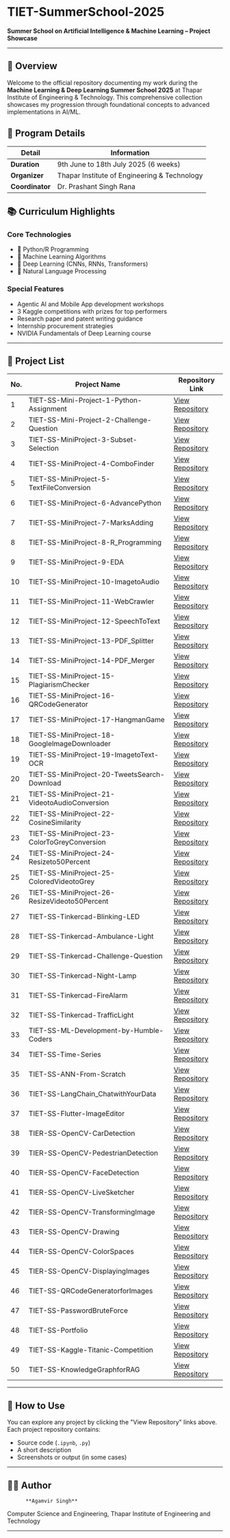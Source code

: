 # TIET-SummerSchool-2025

**Summer School on Artificial Intelligence & Machine Learning – Project Showcase**

---

## 🚀 Overview
Welcome to the official repository documenting my work during the **Machine Learning & Deep Learning Summer School 2025** at Thapar Institute of Engineering & Technology. This comprehensive collection showcases my progression through foundational concepts to advanced implementations in AI/ML.

## 📅 Program Details
| Detail               | Information                                      |
|----------------------|--------------------------------------------------|
| **Duration**         | 9th June to 18th July 2025 (6 weeks)            |
| **Organizer**        | Thapar Institute of Engineering & Technology     |
| **Coordinator**      | Dr. Prashant Singh Rana                         |

## 📚 Curriculum Highlights
### Core Technologies
- 🐍 Python/R Programming
- 🧠 Machine Learning Algorithms
- 🤖 Deep Learning (CNNs, RNNs, Transformers)
- 💬 Natural Language Processing

### Special Features
- Agentic AI and Mobile App development workshops
- 3 Kaggle competitions with prizes for top performers
- Research paper and patent writing guidance
- Internship procurement strategies
- NVIDIA Fundamentals of Deep Learning course

---

  ## 📂 Project List

| No. | Project Name                                  |Repository Link  |
|-----|-----------------------------------------------|------------------|
| 1   | TIET-SS-Mini-Project-1-Python-Assignment      | [View Repository](https://github.com/1stagamvir/TIET-SS-Mini-Project-1-Python-Assignment) |
| 2   | TIET-SS-Mini-Project-2-Challenge-Question     | [View Repository](https://github.com/1stagamvir/TIET-SS-Mini-Project-02-Challenge-Question) |
| 3   | TIET-SS-MiniProject-3-Subset-Selection        | [View Repository](https://github.com/1stagamvir/TIET-SS-MiniProject-3-Subset-Selection) |
| 4   | TIET-SS-MiniProject-4-ComboFinder             | [View Repository](https://github.com/1stagamvir/TIET-SS-Mini-Project-4-Combo-Finder) |
| 5   | TIET-SS-MiniProject-5-TextFileConversion      | [View Repository](https://github.com/1stagamvir/TIET-SS-MiniProject-5-TextFIleConversion) |
| 6   | TIET-SS-MiniProject-6-AdvancePython           | [View Repository](https://github.com/1stagamvir/TIET-SS-MiniProject-6-AdvancePython) |
| 7   | TIET-SS-MiniProject-7-MarksAdding             | [View Repository](https://github.com/1stagamvir/TIET-SS-Mini-Project-7-Marks-Adding) |
| 8   | TIET-SS-MiniProject-8-R_Programming           | [View Repository](https://github.com/1stagamvir/TIET-SS-MiniProject-8-R-Programming) |
| 9   | TIET-SS-MiniProject-9-EDA                     | [View Repository](https://github.com/1stagamvir/TIET-SS-MiniProject-9-EDA) |
| 10  | TIET-SS-MiniProject-10-ImagetoAudio           | [View Repository](https://github.com/1stagamvir/TIET-SS-MiniProject-10-Image-to-Audio) |
| 11  | TIET-SS-MiniProject-11-WebCrawler             | [View Repository](https://github.com/1stagamvir/TIET-SS-MiniProject-11-WebCrawler) |
| 12  | TIET-SS-MiniProject-12-SpeechToText           | [View Repository](https://github.com/1stagamvir/TIET-SS-Mini-project--12-SpeechToText) |
| 13  | TIET-SS-MiniProject-13-PDF_Splitter           | [View Repository](https://github.com/1stagamvir/TIET-SS-MiniProject-13-PDF-Splitter) |
| 14  | TIET-SS-MiniProject-14-PDF_Merger             | [View Repository](https://github.com/1stagamvir/TIET-SS-Mini-Project-14-PDF-Merger) |
| 15  | TIET-SS-MiniProject-15-PlagiarismChecker      | [View Repository](https://github.com/1stagamvir/TIET-SS-Mini-Project-15-Plagiarism-Checker) |
| 16  | TIET-SS-MiniProject-16-QRCodeGenerator        | [View Repository](https://github.com/1stagamvir/TIET-SS-Mini-project-16-QRcode-Generator) |
| 17  | TIET-SS-MiniProject-17-HangmanGame            | [View Repository](https://github.com/1stagamvir/TIET-SS-MiniProject-17-HangmanGame) |
| 18  | TIET-SS-MiniProject-18-GoogleImageDownloader  | [View Repository](https://github.com/1stagamvir/TIET-SS-MiniProject-18-GoogleImageDownloader) |
| 19  | TIET-SS-MiniProject-19-ImagetoText-OCR        | [View Repository](https://github.com/1stagamvir/TIET-SS-MiniProject-19-ImageToText) |
| 20  | TIET-SS-MiniProject-20-TweetsSearch-Download  | [View Repository](https://github.com/1stagamvir/TIET-SS-MiniProject-20-TweetSearch) |
| 21  | TIET-SS-MiniProject-21-VideotoAudioConversion | [View Repository](https://github.com/1stagamvir/TIET-SS-MiniProject-21-VideotoAudio) |
| 22  | TIET-SS-MiniProject-22-CosineSimilarity       | [View Repository](https://github.com/1stagamvir/TIET-SS-MiniProject-22-CosineSimilarity) |
| 23  | TIET-SS-MiniProject-23-ColorToGreyConversion  | [View Repository](https://github.com/1stagamvir/TIET-SS-MiniProject-23-ColortoGrey) |
| 24  | TIET-SS-MiniProject-24-Resizeto50Percent      | [View Repository](https://github.com/1stagamvir/TIET-SS-MiniProject-24-Resizeto50) |
| 25  | TIET-SS-MiniProject-25-ColoredVideotoGrey     | [View Repository](https://github.com/1stagamvir/TIET-SS-MiniProject-25-ColoredVideotoGrey) |
| 26  | TIET-SS-MiniProject-26-ResizeVideoto50Percent | [View Repository](https://github.com/1stagamvir/TIET-SS-MiniProject-26-ResizeVideoto50Percent) |
| 27  | TIET-SS-Tinkercad-Blinking-LED                | [View Repository](https://github.com/1stagamvir/TIET-SS-Tinkercad-Blinking-LED) |
| 28  | TIET-SS-Tinkercad-Ambulance-Light             | [View Repository](https://github.com/1stagamvir/TIET-SS-Tinkercad-Ambulance-Light) |
| 29  | TIET-SS-Tinkercad-Challenge-Question          | [View Repository](https://github.com/1stagamvir/TIET-SS-Tinkercad-Challenge-Question) |
| 30  | TIET-SS-Tinkercad-Night-Lamp                  | [View Repository](https://github.com/1stagamvir/TIET-SS-Tinkercad-Night-Lamp) |
| 31  | TIET-SS-Tinkercad-FireAlarm                   | [View Repository](https://github.com/1stagamvir/TIET-SS-Tinkercad-FireAlarm) |
| 32  | TIET-SS-Tinkercad-TrafficLight                | [View Repository](https://github.com/1stagamvir/TIET-SS-Tinkercad-TrafficLight) |
| 33  | TIET-SS-ML-Development-by-Humble-Coders       | [View Repository](https://github.com/1stagamvir/TIET-SS-ML-Development-by-Humble-Coders) |
| 34  | TIET-SS-Time-Series                           | [View Repository](https://github.com/1stagamvir/TIET-SS-Time-Series) |
| 35  | TIET-SS-ANN-From-Scratch                      | [View Repository](https://github.com/1stagamvir/TIET-SS-ANN-From-Scratch) |
| 36  | TIET-SS-LangChain_ChatwithYourData            | [View Repository](https://github.com/1stagamvir/TIET-SS-LangChain_ChatwithYourData) |
| 37  | TIET-SS-Flutter-ImageEditor                   | [View Repository](https://github.com/1stagamvir/TIET-SS-Flutter-ImageEditor) |
| 38  | TIER-SS-OpenCV-CarDetection                   | [View Repository](https://github.com/1stagamvir/TIET-SS-OpenCV-CarDetection) |
| 39  | TIER-SS-OpenCV-PedestrianDetection            | [View Repository](https://github.com/1stagamvir/TIET-SS-OpenCV-PadestrainDetection) |
| 40  | TIER-SS-OpenCV-FaceDetection                  | [View Repository](https://github.com/1stagamvir/TIET-SS-OpenCV-FaceDetection) |
| 41  | TIER-SS-OpenCV-LiveSketcher                   | [View Repository](https://github.com/1stagamvir/TIET-SS-OpenCV-LiveSketcher) |
| 42  | TIER-SS-OpenCV-TransformingImage              | [View Repository](https://github.com/1stagamvir/TIET-SS-OpenCV-TransformingImages) |
| 43  | TIER-SS-OpenCV-Drawing                        | [View Repository](https://github.com/1stagamvir/TIET-SS-OpenCV-Drawing) |
| 44  | TIER-SS-OpenCV-ColorSpaces                    | [View Repository](https://github.com/1stagamvir/TIET-SS-OpenCV-ColorSpaces) |
| 45  | TIER-SS-OpenCV-DisplayingImages               | [View Repository](https://github.com/1stagamvir/TIET-SS-OpenCV-DisplayingImage) |
| 46  | TIET-SS-QRCodeGeneratorforImages              | [View Repository](https://github.com/1stagamvir/TIET-SS-QRCodeGeneratorforImages) |
| 47  | TIET-SS-PasswordBruteForce                    | [View Repository](https://github.com/1stagamvir/TIET-SS-PasswordBruteForce) |
| 48  | TIET-SS-Portfolio                             | [View Repository](https://github.com/1stagamvir/TIET-SS-Portfolio) |
| 49  | TIET-SS-Kaggle-Titanic-Competition            | [View Repository](https://github.com/1stagamvir/TIET-SS-Kaggle-Titanic-Competition) |
| 50  | TIET-SS-KnowledgeGraphforRAG                  | [View Repository](https://github.com/1stagamvir/TIET-SS-KnowledgeGraphforRAG) |

---

## 🚀 How to Use

You can explore any project by clicking the "View Repository" links above.  
Each project repository contains:
- Source code (`.ipynb`, `.py`)
- A short description
- Screenshots or output (in some cases)

---

## 🧑‍💻 Author

          **Agamvir Singh**  
Computer Science and Engineering, Thapar Institute of Engineering and Technology

---
